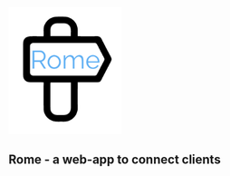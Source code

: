 <a href="https://github.org/cjk/Rome"><img alt="Clients find ways to Fischer Consulting" src="https://raw.githubusercontent.com/cjk/Rome/master/static/Rome_Fischer_Consulting-logo.png" width="200"></a>

## Rome - a web-app to connect clients
